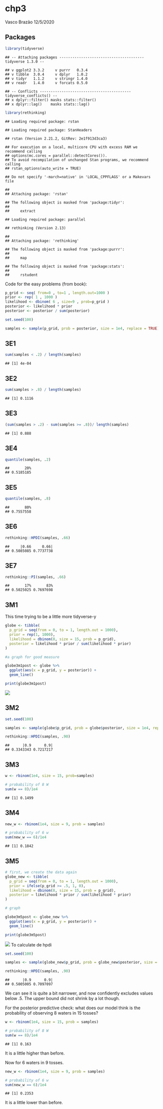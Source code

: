 chp3
================
Vasco Brazão
12/5/2020

## Packages

``` r
library(tidyverse)
```

    ## -- Attaching packages --------------------------------------- tidyverse 1.3.0 --

    ## v ggplot2 3.3.2     v purrr   0.3.4
    ## v tibble  3.0.4     v dplyr   1.0.2
    ## v tidyr   1.1.2     v stringr 1.4.0
    ## v readr   1.4.0     v forcats 0.5.0

    ## -- Conflicts ------------------------------------------ tidyverse_conflicts() --
    ## x dplyr::filter() masks stats::filter()
    ## x dplyr::lag()    masks stats::lag()

``` r
library(rethinking)
```

    ## Loading required package: rstan

    ## Loading required package: StanHeaders

    ## rstan (Version 2.21.2, GitRev: 2e1f913d3ca3)

    ## For execution on a local, multicore CPU with excess RAM we recommend calling
    ## options(mc.cores = parallel::detectCores()).
    ## To avoid recompilation of unchanged Stan programs, we recommend calling
    ## rstan_options(auto_write = TRUE)

    ## Do not specify '-march=native' in 'LOCAL_CPPFLAGS' or a Makevars file

    ## 
    ## Attaching package: 'rstan'

    ## The following object is masked from 'package:tidyr':
    ## 
    ##     extract

    ## Loading required package: parallel

    ## rethinking (Version 2.13)

    ## 
    ## Attaching package: 'rethinking'

    ## The following object is masked from 'package:purrr':
    ## 
    ##     map

    ## The following object is masked from 'package:stats':
    ## 
    ##     rstudent

Code for the easy problems (from book):

``` r
p_grid <- seq( from=0 , to=1 , length.out=1000 )
prior <- rep( 1 , 1000 )
likelihood <- dbinom( 6 , size=9 , prob=p_grid )
posterior <- likelihood * prior
posterior <- posterior / sum(posterior)

set.seed(100)

samples <- sample(p_grid, prob = posterior, size = 1e4, replace = TRUE)
```

## 3E1

``` r
sum(samples < .2) / length(samples)
```

    ## [1] 4e-04

## 3E2

``` r
sum(samples > .8) / length(samples)
```

    ## [1] 0.1116

## 3E3

``` r
(sum(samples > .2) - sum(samples >= .8))/ length(samples)
```

    ## [1] 0.888

## 3E4

``` r
quantile(samples, .2)
```

    ##       20% 
    ## 0.5185185

## 3E5

``` r
quantile(samples, .8)
```

    ##       80% 
    ## 0.7557558

## 3E6

``` r
rethinking::HPDI(samples, .66)
```

    ##     |0.66     0.66| 
    ## 0.5085085 0.7737738

## 3E7

``` r
rethinking::PI(samples, .66)
```

    ##       17%       83% 
    ## 0.5025025 0.7697698

## 3M1

This time trying to be a little more tidyverse-y

``` r
globe <- tibble(
  p_grid = seq(from = 0, to = 1, length.out = 1000),
  prior = rep(1, 1000),
  likelihood = dbinom(8, size = 15, prob = p_grid),
  posterior = likelihood * prior / sum(likelihood * prior)
)

#a graph for good measure

globe3m1post <- globe %>%
  ggplot(aes(x = p_grid, y = posterior)) +
  geom_line()

print(globe3m1post)
```

![](chp3_files/figure-gfm/3m1-1.png)<!-- -->

## 3M2

``` r
set.seed(100)

samples <- sample(globe$p_grid, prob = globe$posterior, size = 1e4, replace = TRUE)

rethinking::HPDI(samples, .90)
```

    ##      |0.9      0.9| 
    ## 0.3343343 0.7217217

## 3M3

``` r
w <- rbinom(1e4, size = 15, prob=samples)

# probability of 8 W
sum(w == 8)/1e4
```

    ## [1] 0.1499

## 3M4

``` r
new_w <- rbinom(1e4, size = 9, prob = samples)

# probability of 6 w
sum(new_w == 6)/1e4
```

    ## [1] 0.1842

## 3M5

``` r
# first, we create the data again
globe_new <- tibble(
  p_grid = seq(from = 0, to = 1, length.out = 1000),
  prior = ifelse(p_grid >= .5, 1, 0),
  likelihood = dbinom(8, size = 15, prob = p_grid),
  posterior = likelihood * prior / sum(likelihood * prior)
)

# graph

globe3m5post <- globe_new %>%
  ggplot(aes(x = p_grid, y = posterior)) +
  geom_line()

print(globe3m5post)
```

![](chp3_files/figure-gfm/3m5-1.png)<!-- --> To calculate de hpdi

``` r
set.seed(100)

samples <- sample(globe_new$p_grid, prob = globe_new$posterior, size = 1e4, replace = TRUE)

rethinking::HPDI(samples, .90)
```

    ##      |0.9      0.9| 
    ## 0.5005005 0.7097097

We can see it is quite a bit narrower, and now confidently excludes
values below .5. The upper bound did not shrink by a lot though.

For the posterior predictive check: what does our model think is the
probability of observing 8 waters in 15 tosses?

``` r
w <- rbinom(1e4, size = 15, prob = samples)

# probability of 8 W
sum(w == 8)/1e4
```

    ## [1] 0.163

It is a little higher than before.

Now for 6 waters in 9 tosses.

``` r
new_w <- rbinom(1e4, size = 9, prob = samples)

# probability of 6 w
sum(new_w == 6)/1e4
```

    ## [1] 0.2353

It is a little lower than before.
